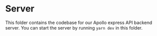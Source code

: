 # Server

This folder contains the codebase for our Apollo express API backend server. You can start the server by running `yarn dev` in this folder.
